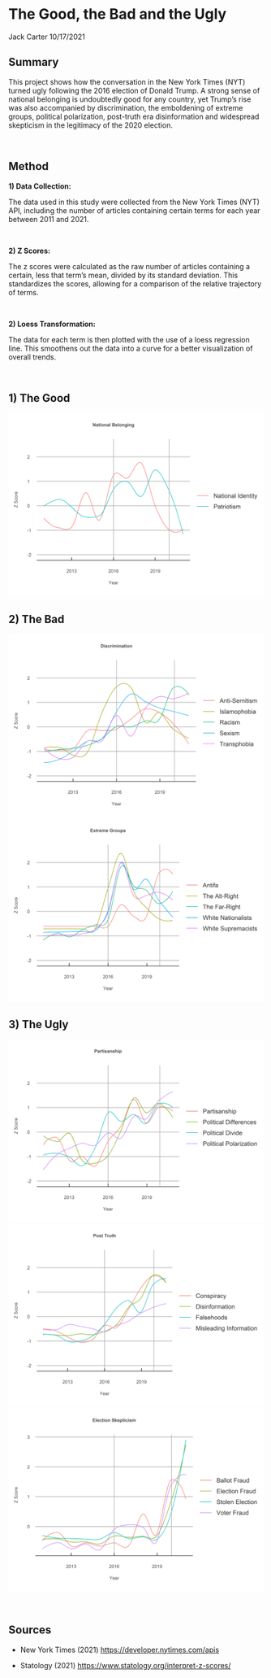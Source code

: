 The Good, the Bad and the Ugly
================
Jack Carter
10/17/2021

## **Summary**

This project shows how the conversation in the New York Times (NYT)
turned ugly following the 2016 election of Donald Trump. A strong sense
of national belonging is undoubtedly good for any country, yet Trump’s
rise was also accompanied by discrimination, the emboldening of extreme
groups, political polarization, post-truth era disinformation and
widespread skepticism in the legitimacy of the 2020 election.

 

## **Method**

**1) Data Collection:**

The data used in this study were collected from the New York Times (NYT)
API, including the number of articles containing certain terms for each
year between 2011 and 2021.

<br/>

**2) Z Scores:**

The z scores were calculated as the raw number of articles containing a
certain, less that term’s mean, divided by its standard deviation. This
standardizes the scores, allowing for a comparison of the relative
trajectory of terms.

<br/>

**2) Loess Transformation:**

The data for each term is then plotted with the use of a loess
regression line. This smoothens out the data into a curve for a better
visualization of overall trends.

 

## 1\) The Good

![](The-Good-the-Bad-and-the-Ugly_files/figure-gfm/unnamed-chunk-1-1.png)<!-- -->

## 2\) The Bad

![](The-Good-the-Bad-and-the-Ugly_files/figure-gfm/unnamed-chunk-2-1.png)<!-- -->![](The-Good-the-Bad-and-the-Ugly_files/figure-gfm/unnamed-chunk-2-2.png)<!-- -->

## 3\) The Ugly

![](The-Good-the-Bad-and-the-Ugly_files/figure-gfm/unnamed-chunk-3-1.png)<!-- -->![](The-Good-the-Bad-and-the-Ugly_files/figure-gfm/unnamed-chunk-3-2.png)<!-- -->![](The-Good-the-Bad-and-the-Ugly_files/figure-gfm/unnamed-chunk-3-3.png)<!-- -->

 

## **Sources**

  - New York Times (2021) <https://developer.nytimes.com/apis>

  - Statology (2021) <https://www.statology.org/interpret-z-scores/>
